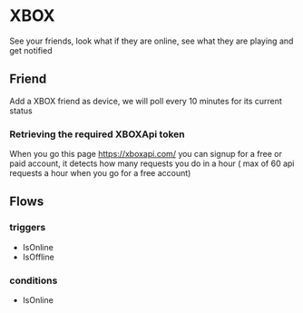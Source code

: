 # XBOX

See your friends, look what if they are online, see what they are playing and get notified

## Friend

Add a XBOX friend as device, we will poll every 10 minutes for its current status

### Retrieving the required XBOXApi token

When you go this page https://xboxapi.com/ you can signup for a free or paid account, it detects how many requests you do in a hour ( max of 60 api requests a hour when you go for a free account)

## Flows

### triggers

- IsOnline
- IsOffline

### conditions

- IsOnline